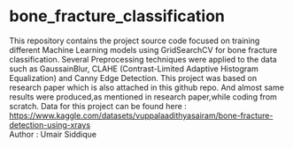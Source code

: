 # bone_fracture_classification
This repository contains the project source code focused on training different Machine Learning models using GridSearchCV for bone fracture classification. Several Preprocessing techniques were applied to the data such as GaussainBlur, CLAHE (Contrast-Limited Adaptive Histogram Equalization) and Canny Edge Detection. This project was based on research paper which is also attached in this github repo. And almost same results were produced,as mentioned in research paper,while coding from scratch.
Data for this project can be found here : https://www.kaggle.com/datasets/vuppalaadithyasairam/bone-fracture-detection-using-xrays 
<br>
Author : Umair Siddique
